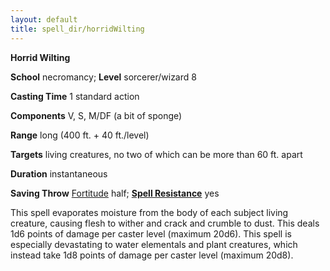 ```yaml
---
layout: default
title: spell_dir/horridWilting
---
```

 **Horrid Wilting**

**School** necromancy; **Level** sorcerer/wizard 8

**Casting Time** 1 standard action

**Components** V, S, M/DF (a bit of sponge)

**Range** long (400 ft. + 40 ft./level)

**Targets** living creatures, no two of which can be more than 60 ft. apart

**Duration** instantaneous

**Saving Throw** [Fortitude](../combat#_fortitude) half; **[Spell Resistance](../glossary#_spell-resistance)** yes

This spell evaporates moisture from the body of each subject living creature, causing flesh to wither and crack and crumble to dust. This deals 1d6 points of damage per caster level (maximum 20d6). This spell is especially devastating to water elementals and plant creatures, which instead take 1d8 points of damage per caster level (maximum 20d8).

